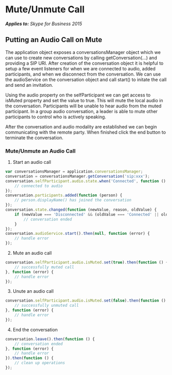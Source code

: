
# Mute/Unmute Call

 _**Applies to:** Skype for Business 2015_


## Putting an Audio Call on Mute

The application object exposes a conversationsManager object which we can use to create new conversations by calling getConversation(...) and providing a SIP URI.  After creation of the conversation object it is helpful to setup a few event listeners for when we are connected to audio, added participants, and when we disconnect from the conversation.  We can use the audioService on the conversation object and call start() to initate the call and send an invitation.

Using the audio property on the selfParticipant we can get access to isMuted property and set the value to true.  This will mute the local audio in the conversation.  Participants will be unable to hear audio from the muted participant.  In a group audio conversation, a leader is able to mute other participants to control who is actively speaking.

After the conversation and audio modality are established we can begin communicating with the remote party.  When finished click the end button to terminate the conversation.


### Mute/Unmute an Audio Call

1. Start an audio call

``` js
var conversationsManager = application.conversationsManager;
conversation = conversationsManager.getConversation('sip:xxx');
conversation.selfParticipant.audio.state.when('Connected', function () {
    // connected to audio
});
conversation.participants.added(function (person) {
    // person.displayName() has joined the conversation
});
conversation.state.changed(function (newValue, reason, oldValue) {
    if (newValue === 'Disconnected' && (oldValue === 'Connected' || oldValue === 'Connecting')) {
        // conversation ended
    }
});
conversation.audioService.start().then(null, function (error) {
    // handle error
});
```

2. Mute an audio call

``` js
conversation.selfParticipant.audio.isMuted.set(true).then(function () {
    // successfully muted call
}, function (error) {
    // handle error
});
```
3. Unute an audio call

```js
conversation.selfParticipant.audio.isMuted.set(false).then(function () {
    // successfully unmuted call
}, function (error) {
    // handle error
});
```

4. End the conversation

```js
conversation.leave().then(function () {
    // conversation ended
}, function (error) {
    // handle error
}).then(function () {
    // clean up operations
});
```
